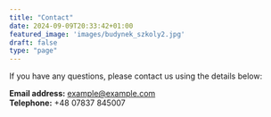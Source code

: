 ```yaml
---
title: "Contact"
date: 2024-09-09T20:33:42+01:00
featured_image: 'images/budynek_szkoly2.jpg'
draft: false
type: "page"
---
```


If you have any questions, please contact us using the details below:

**Email address:** [example@example.com](mailto:example@example.com)  
**Telephone:** +48 07837 845007
